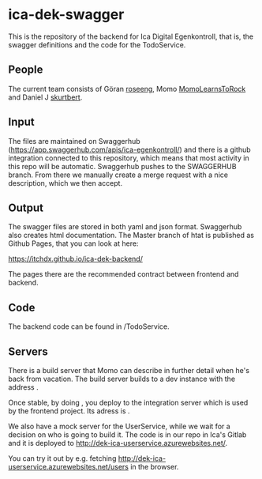 # ica-dek-swagger

This is the repository of the backend for Ica Digital Egenkontroll, that is, the swagger definitions and the code for the TodoService.

## People

The current team consists of Göran [roseeng](https://github.com/roseeng), Momo [MomoLearnsToRock](https://github.com/momolearnstorock) and Daniel J [skurtbert](https://github.com/skurtbert).

## Input

The files are maintained on Swaggerhub (https://app.swaggerhub.com/apis/ica-egenkontroll/) and there is a github integration
connected to this repository, which means that most activity in this repo will be automatic. Swaggerhub pushes to the SWAGGERHUB branch. From there we manually create a merge request with a nice description, which we then accept.

## Output

The swagger files are stored in both yaml and json format.
Swaggerhub also creates html documentation. The Master branch of htat is published as Github Pages, that you can look at here:

https://itchdx.github.io/ica-dek-backend/

The pages there are the recommended contract between frontend and backend.

## Code

The backend code can be found in /TodoService. 

## Servers

There is a build server that Momo can describe in further detail when he's back from vacation. The build server builds to a dev instance with the address <TBD>.

Once stable, by doing <insert description  here>, you deploy to the integration server which is used by the frontend project. Its adress is <TBD>.
  
We also have a mock server for the UserService, while we wait for a decision on who is going to build it.
The code is in our repo in Ica's Gitlab and it is deployed to http://dek-ica-userservice.azurewebsites.net/.

You can try it out by e.g. fetching http://dek-ica-userservice.azurewebsites.net/users in the browser.



